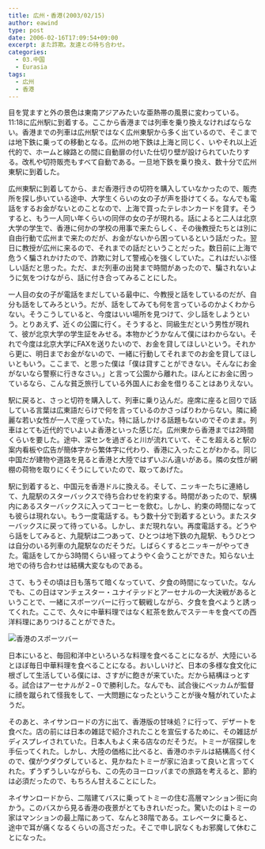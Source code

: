 ```yaml
---
title: 広州・香港(2003/02/15)
author: eawind
type: post
date: 2006-02-16T17:09:54+09:00
excerpt: また詐欺。友達との待ち合わせ。
categories:
  - 03.中国
  - Eurasia
tags:
  - 広州
  - 香港
---
```

目を覚ますと外の景色は東南アジアみたいな亜熱帯の風景に変わっている。11:18に広州駅に到着する。ここから香港までは列車を乗り換えなければならない。香港までの列車は広州駅ではなく広州東駅から多く出ているので、そこまでは地下鉄に乗っての移動となる。広州の地下鉄は上海と同じく、いやそれ以上近代的で、ホームと線路との間に自動扉の付いた仕切り壁が設けられていたりする。改札や切符販売もすべて自動である。一旦地下鉄を乗り換え、数十分で広州東駅に到着した。

広州東駅に到着してから、まだ香港行きの切符を購入していなかったので、販売所を探し歩いている途中、大学生くらいの女の子が声を掛けてくる。なんでも電話をするお金がないとのことなので、上海で買ったテレホンカードを貸す。そうすると、もう一人同い年くらいの同伴の女の子が現れる。話によると二人は北京大学の学生で、香港に何かの学校の用事で来たらしく、その後教授たちとは別に自由行動で広州まで来たのだが、お金がないから困っているという話だった。翌日に教授が広州に来るので、それまでの話だということだった。数日前に上海で危うく騙されかけたので、詐欺に対して警戒心を強くしていた。これはだいぶ怪しい話だと思った。ただ、まだ列車の出発まで時間があったので、騙されないように気をつけながら、話に付き合ってみることにした。

一人目の女の子が電話をまだしている最中に、今教授と話をしているのだが、自分も話をしてみろという。だが、話をしてみても何を言っているのかよくわからない。そうこうしていると、今度はいい場所を見つけて、少し話をしようという。とりあえず、近くの公園に行く。そうすると、同級生だという男性が現れて、彼が北京大学の学生証をみせる。本物かどうかなんて僕にはわからない。それで今度は北京大学にFAXを送りたいので、お金を貸してほしいという。それから更に、明日までお金がないので、一緒に行動してそれまでのお金を貸してほしいともいう。ここまで、と思った僕は「僕は貸すことができない。そんなにお金がないなら警察に行きなさい。」と言って公園から離れた。ほんとにお金に困っているなら、こんな貧乏旅行している外国人にお金を借りることはありえない。

駅に戻ると、さっと切符を購入して、列車に乗り込んだ。座席に座ると回りで話している言葉は広東語だらけで何を言っているのかさっぱりわからない。隣に綺麗な若い女性が一人で座っていた。特に話しかける話題もないのでそのまま。列車はとても近代的でいよいよ香港といった感じだ。広州東から香港までは2時間くらいを要した。途中、深センを過ぎると川が流れていて、そこを超えると駅の案内看板や広告が簡体字から繁体字に代わり、香港に入ったことがわかる。同じ中国だが建物や道路を見ると香港と大陸ではずいぶん違いがある。隣の女性が網棚の荷物を取りにくそうにしていたので、取ってあげた。

駅に到着すると、中国元を香港ドルに換える。そして、ニッキーたちに連絡して、九龍駅のスターバックスで待ち合わせを約束する。時間があったので、駅構内にあるスターバックスに入ってコーヒーを飲む。しかし、約束の時間になっても彼らは現れない。もう一度電話する。もう数十分で到着するという。またスターバックスに戻って待っている。しかし、まだ現れない。再度電話する。どうやら話をしてみると、九龍駅は二つあって、ひとつは地下鉄の九龍駅、もうひとつは自分のいる列車の九龍駅なのだそうだ。しばらくするとニッキーがやってきた。電話をしてから3時間くらい経ってようやく会うことができた。知らない土地での待ち合わせは結構大変なものである。

さて、もうその頃は日も落ちて暗くなっていて、夕食の時間になっていた。なんでも、この日はマンチェスター・ユナイテッドとアーセナルの一大決戦があるということで、一緒にスポーツバーに行って観戦しながら、夕食を食べようと誘ってくれた。ここで、久々に中華料理ではなく紅茶を飲んでステーキを食べての西洋料理にありつけることができた。

![香港のスポーツバー](/img/2006/02/200302151508501.jpg)

日本にいると、毎回和洋中といろいろな料理を食べることになるが、大陸にいるとほぼ毎日中華料理を食べることになる。おいしいけど、日本の多様な食文化に根ざして生活している僕には、さすがに飽きが来ていた。だから結構ほっとする。試合はアーセナルが２−０で勝利した。なんでも、試合後にベッカムが監督に顔を蹴られて怪我をして、一大問題になったということが後々騒がれていたようだ。

そのあと、ネイサンロードの方に出て、香港版の甘味処？に行って、デザートを食べた。店の前には日本の雑誌で紹介されたことを宣伝するために、その雑誌がディスプレイされていた。日本人もよく来る店なのだそうだ。トミーが宿探しを手伝ってくれた。しかし、大陸の価格に比べると、香港のホテルは結構高く付くので、僕がウダウダしていると、見かねたトミーが家に泊まって良いと言ってくれた。ずうずうしいながらも、この先のヨーロッパまでの旅路を考えると、節約は必須だったので、もちろん甘えることにした。

ネイサンロードから、二階建てバスに乗ってトミーの住む高層マンション街に向かう。このバスから見る香港の夜景がとてもきれいだった。驚いたのはトミーの家はマンションの最上階にあって、なんと38階である。エレベータに乗ると、途中で耳が痛くなるくらいの高さだった。そこで申し訳なくもお邪魔して休むことになった。
